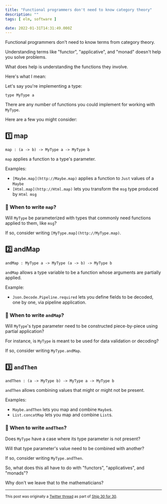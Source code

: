 ```yaml
---
title: "Functional programmers don't need to know category theory"
description: ""
tags: [ elm, software ]

date: 2022-01-31T14:31:49.000Z
---
```


Functional programmers don't need to know terms from category theory.

Understanding terms like "functor", "applicative", and "monad" doesn't help you solve problems.

What does help is understanding the functions they involve.

Here's what I mean:

Let's say you're implementing a type:

`type MyType a`

There are any number of functions you could implement for working with `MyType`.

Here are a few you might consider:

## 1️⃣ map

`map : (a -> b) -> MyType a -> MyType b`

`map` applies a function to a type's parameter.

Examples:

- `[Maybe.map](http://Maybe.map)` applies a function to `Just` values of a `Maybe`
- `[Html.map](http://Html.map)` lets you transform the `msg` type produced by `Html msg`

### 🤔 When to write `map`?

Will `MyType` be parameterized with types that commonly need functions applied to them, like `msg`?

If so, consider writing `[MyType.map](http://MyType.map)`.

## 2️⃣ andMap

`andMap : MyType a -> MyType (a -> b) -> MyType b`

`andMap` allows a type variable to be a function whose arguments are partially applied.

Example:

- `Json.Decode.Pipeline.required` lets you define fields to be decoded, one by one, via pipeline application.

### 🤔 When to write `andMap`?

Will `MyType`'s type parameter need to be constructed piece-by-piece using partial application?

For instance, is `MyType` is meant to be used for data validation or decoding?

If so, consider writing `MyType.andMap`.

## 3️⃣ `andThen`

`andThen : (a -> MyType b) -> MyType a -> MyType b`

`andThen` allows combining values that might or might not be present.

Examples:

- `Maybe.andThen` lets you map and combine `Maybe`s.
- `List.concatMap` lets you map and combine `List`s.

### 🤔 When to write `andThen`?

Does `MyType` have a case where its type parameter is not present?

Will that type parameter's value need to be combined with another?

If so, consider writing `MyType.andThen`.

So, what does this all have to do with "functors", "applicatives", and "monads"?

Why don't we leave that to the mathematicians?

---

<small>This post was originally a [Twitter thread](https://twitter.com/DuncanMalashock/status/1488158078595960837) as part of [Ship 30 for 30](https://www.ship30for30.com/).</small>
